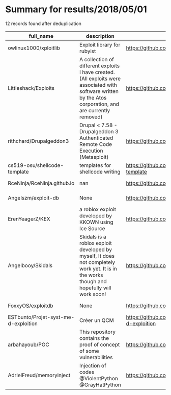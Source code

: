 
# Summary for results/2018/05/01
    
12 records found after deduplication

| full_name | description | html_url | matched_list | matched_count | pushed_at | size | stargazers_count | language | forks_count |
|--------------------------------------|------------------------------------------------------------------------------------------------------------------------------------------------------------|---------------------------------------------------------|--------------------------------------|-----------------|---------------------------|--------|--------------------|------------|---------------|
| owlinux1000/xploitlib | Exploit library for rubyist | https://github.com/owlinux1000/xploitlib | ['exploit'] | 1 | 2018-05-01 13:20:28+00:00 | 22 | 0 | Ruby | 0 |
| Littleshack/Exploits | A collection of different exploits I have created. (All exploits were associated with software written by the Atos corporation, and are currently removed) | https://github.com/Littleshack/Exploits | ['exploit'] | 1 | 2018-05-01 13:31:04+00:00 | 15 | 0 | | 0 |
| rithchard/Drupalgeddon3 | Drupal < 7.58 - Drupalgeddon 3 Authenticated Remote Code Execution (Metasploit) | https://github.com/rithchard/Drupalgeddon3 | ['exploit', 'remote code execution'] | 2 | 2018-05-01 20:57:33+00:00 | 15 | 14 | Ruby | 8 |
| cs519-osu/shellcode-template | templates for shellcode writing | https://github.com/cs519-osu/shellcode-template | ['shellcode'] | 1 | 2018-05-01 02:22:59+00:00 | 2 | 0 | C | 1 |
| RceNinja/RceNinja.github.io | nan | https://github.com/RceNinja/RceNinja.github.io | ['rce'] | 1 | 2018-05-01 07:56:32+00:00 | 0 | 0 | nan | 0 |
| Angelszm/exploit-db | None | https://github.com/Angelszm/exploit-db | ['exploit'] | 1 | 2018-05-01 12:36:34+00:00 | 7 | 0 | C | 0 |
| ErenYeagerZ/KEX | a roblox exploit developed by KKOWN using Ice Source | https://github.com/ErenYeagerZ/KEX | ['exploit'] | 1 | 2018-05-01 13:01:25+00:00 | 0 | 0 | | 0 |
| Angelbooy/Skidals | Skidals is a roblox exploit developed by myself, It does not completely work yet. It is in the works though and hopefully will work soon! | https://github.com/Angelbooy/Skidals | ['exploit'] | 1 | 2018-05-01 01:43:06+00:00 | 6 | 1 | C++ | 1 |
| FoxxyOS/exploitdb | None | https://github.com/FoxxyOS/exploitdb | ['exploit'] | 1 | 2018-05-01 18:08:37+00:00 | 44582 | 1 | C | 1 |
| ESTbunto/Projet-syst-me-d-exploition | Créer un QCM | https://github.com/ESTbunto/Projet-syst-me-d-exploition | ['exploit'] | 1 | 2018-05-01 17:21:48+00:00 | 2 | 0 | Shell | 0 |
| arbahayoub/POC | This repository contains the proof of concept of some vulnerabilities | https://github.com/arbahayoub/POC | ['vulnerability poc'] | 1 | 2018-05-01 18:22:24+00:00 | 3 | 0 | nan | 0 |
| AdrielFreud/memoryinject | Injection of codes @ViolentPython @GrayHatPython | https://github.com/AdrielFreud/memoryinject | ['shellcode'] | 1 | 2018-05-01 17:42:58+00:00 | 2 | 2 | Python | 0 |

